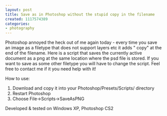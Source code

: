 ```yaml
---
layout: post
title: Save as in Photoshop without the stupid copy in the filename
created: 1117574389
categories:
- photography
---
```

<p>Photoshop annoyed the heck out of me again today - every time you save an image as a filetype that does not support layers etc it adds &quot; copy&quot; at the end of the filename. Here is a script that saves the currently active document as a png at the same location where the psd file is stored. If you want to save as some other filetype you will have to change the script. Feel free to contact me if it you need help with it!</p><p>How to use:<br /> </p> <ol>   <li>Download and copy it into your Photoshop/Presets/Scripts/ directory</li>   <li>Restart Photoshop</li>   <li>Choose File-&gt;Scripts-&gt;SaveAsPNG</li> </ol> Developed &amp; tested on Windows XP, Photoshop CS2<br /> 
